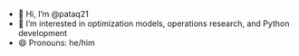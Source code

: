 - 👋 Hi, I’m @pataq21
- 👀 I’m interested in optimization models, operations research, and Python development
- 😄 Pronouns: he/him

<!---
pataq21/pataq21 is a ✨ special ✨ repository because its `README.md` (this file) appears on your GitHub profile.
You can click the Preview link to take a look at your changes.
--->
